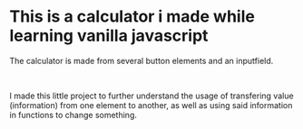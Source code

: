 <h1>This is a calculator i made while learning vanilla javascript</h1>
<p>The calculator is made from several button elements and an inputfield.</p>
<br>
<p>I made this little project to further understand the usage of transfering value (information) from one element to another, as well as using said information in functions to change something.</p>
